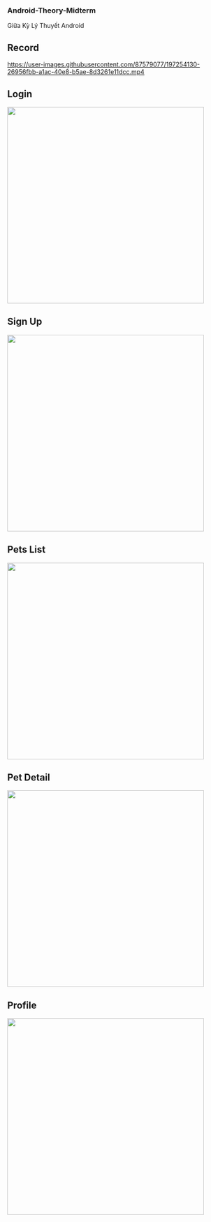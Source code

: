 ### Android-Theory-Midterm

Giữa Kỳ Lý Thuyết Android

## Record

https://user-images.githubusercontent.com/87579077/197254130-26956fbb-a1ac-40e8-b5ae-8d3261e11dcc.mp4

## Login

<img src="report/2Login.jpg" width="450">

## Sign Up

<img src="report/1SignUp.jpg" width="450">

## Pets List

<img src="report/3PetList.jpg" width="450">

## Pet Detail

<img src="report/4PetDetail.jpg" width="450">

## Profile

<img src="report/5Profile.jpg" width="450">
